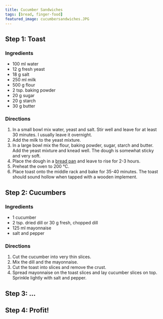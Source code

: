 ```yaml
---
title: Cucumber Sandwiches
tags: [bread, finger-food]
featured_image: cucumbersandwiches.JPG
---
```


## Step 1: Toast

### Ingredients

- 100 ml water
- 12 g fresh yeast
- 18 g salt
- 250 ml milk
- 500 g flour
- 2 tsp. baking powder
- 20 g sugar
- 20 g starch
- 30 g butter

### Directions

1. In a small bowl mix water, yeast and salt. Stir well and leave for at least 30 minutes. I usually leave it overnight.
2. Add the milk to the yeast mixture.
3. In a large bowl mix the flour, baking powder, sugar, starch and butter. Add the yeast mixture and knead well. The dough is somewhat sticky and very soft.
4. Place the dough in a [bread pan](https://en.wikipedia.org/wiki/Bread_pan) and leave to rise for 2-3 hours.
5. Preheat the oven to 200 &#176;C.
6. Place toast onto the middle rack and bake for 35-40 minutes. The toast should sound hollow when tapped with a wooden implement.

## Step 2: Cucumbers

### Ingredients

- 1 cucumber
- 2 tsp. dried dill or 30 g fresh, chopped dill
- 125 ml mayonnaise
 - salt and pepper

### Directions

   1. Cut the cucumber into very thin slices.
   2. Mix the dill and the mayonnaise.
   3. Cut the toast into slices and remove the crust.
   4. Spread mayonnaise on the toast slices and lay cucumber slices on top. Sprinkle lightly with salt and pepper.

## Step 3: ...

## Step 4: Profit!

